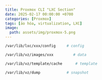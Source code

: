 ```yaml
---
title: Proxmox CLI "LXC Section"
date: 2025-02-17 00:00:00 +0700
categories: [Proxmox]
tags: [ảo hóa, virtualization, LXC]    
image:
  path: assets/img/proxmox-5.png
---
```


```sh
/var/lib/lxc/xxx/config     # config
```

```sh
/var/lib/vz/images/xxx         # data
```

```sh
/var/lib/vz/template/cache      # template
```

```sh
/var/lib/vz/dump            # snapshot
```